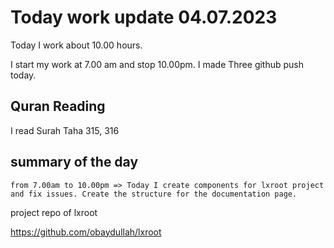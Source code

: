 # Today work update 04.07.2023

Today I work about 10.00 hours.

I start my work at 7.00 am and stop 10.00pm.
I made Three github push today.

## Quran Reading

I read Surah Taha 315, 316

## summary of the day

    from 7.00am to 10.00pm => Today I create components for lxroot project and fix issues. Create the structure for the documentation page.
    

project repo of lxroot

https://github.com/obaydullah/lxroot
